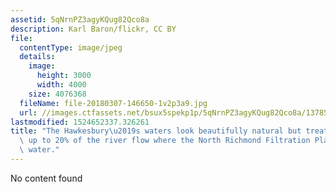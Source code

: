 ```yaml
---
assetid: 5qNrnPZ3agyKQug82Qco8a
description: Karl Baron/flickr, CC BY
file:
  contentType: image/jpeg
  details:
    image:
      height: 3000
      width: 4000
    size: 4076368
  fileName: file-20180307-146650-1v2p3a9.jpg
  url: //images.ctfassets.net/bsux5spekp1p/5qNrnPZ3agyKQug82Qco8a/13785fd0b87935bcec59ab18ff7b8df4/file-20180307-146650-1v2p3a9.jpg
lastmodified: 1524652337.326261
title: "The Hawkesbury\u2019s waters look beautifully natural but treated sewage makes\
  \ up to 20% of the river flow where the North Richmond Filtration Plant draws its\
  \ water."
---
```

No content found